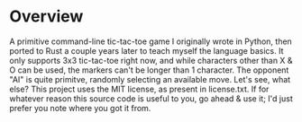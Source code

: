 # Overview
A primitive command-line tic-tac-toe game I originally wrote in Python, then ported to Rust a couple years later to teach myself the language basics.
It only supports 3x3 tic-tac-toe right now, and while characters other than X & O can be used, the markers can't be longer than 1 character.
The opponent "AI" is quite primitve, randomly selecting an available move.
Let's see, what else? This project uses the MIT license, as present in license.txt. If for whatever reason this source code is useful to you, go ahead & use it; I'd just prefer you note where you got it from.